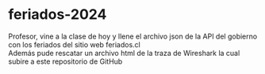 # feriados-2024

Profesor, vine a la clase de hoy y llene el archivo json de la API del gobierno con los feriados del sitio web feriados.cl  
Además pude rescatar un archivo html de la traza de Wireshark la cual subire a este repositorio de GitHub
